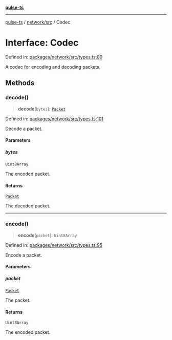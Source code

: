 [**pulse-ts**](../../../README.md)

***

[pulse-ts](../../../README.md) / [network/src](../README.md) / Codec

# Interface: Codec

Defined in: [packages/network/src/types.ts:89](https://github.com/jlehett/pulse-ts/blob/b287bc18de1bbb78a8cc43f602a646e458610bc3/packages/network/src/types.ts#L89)

A codec for encoding and decoding packets.

## Methods

### decode()

> **decode**(`bytes`): [`Packet`](Packet.md)

Defined in: [packages/network/src/types.ts:101](https://github.com/jlehett/pulse-ts/blob/b287bc18de1bbb78a8cc43f602a646e458610bc3/packages/network/src/types.ts#L101)

Decode a packet.

#### Parameters

##### bytes

`Uint8Array`

The encoded packet.

#### Returns

[`Packet`](Packet.md)

The decoded packet.

***

### encode()

> **encode**(`packet`): `Uint8Array`

Defined in: [packages/network/src/types.ts:95](https://github.com/jlehett/pulse-ts/blob/b287bc18de1bbb78a8cc43f602a646e458610bc3/packages/network/src/types.ts#L95)

Encode a packet.

#### Parameters

##### packet

[`Packet`](Packet.md)

The packet.

#### Returns

`Uint8Array`

The encoded packet.
